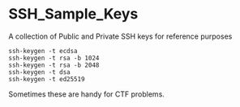 # SSH_Sample_Keys
A collection of Public and Private SSH keys for reference purposes

`ssh-keygen -t ecdsa`  
`ssh-keygen -t rsa -b 1024`  
`ssh-keygen -t rsa -b 2048`  
`ssh-keygen -t dsa`  
`ssh-keygen -t ed25519`  

Sometimes these are handy for CTF problems.
